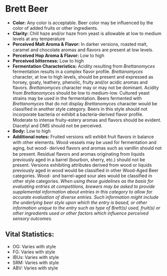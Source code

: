 # Brett Beer

- **Color:** Any color is acceptable. Beer color may be influenced by the color of added fruits or other ingredients.
- **Clarity:** Chill haze and/or haze from yeast is allowable at low to medium levels at any temperature
- **Perceived Malt Aroma & Flavor:** In darker versions, roasted malt, caramel and chocolate aromas and ﬂavors are present at low levels.
- **Perceived Hop Aroma & Flavor:** Low to high
- **Perceived bitterness:** Low to high
- **Fermentation Characteristics:** Acidity resulting from _Brettanomyces_ fermentation results in a complex flavor profile. _Brettanomyces_ character, at low to high levels, should be present and expressed as horsey, goaty, leathery, phenolic, fruity and/or acidic aromas and flavors. _Brettanomyces_ character may or may not be dominant. Acidity from _Brettanomyces_ should be low to medium-low. Cultured yeast strains may be used in the fermentation. Beers fermented with _Brettanomyces_ that do not display _Brettanomyces_ character would be classified in another style category. Beers in this style should not incorporate bacteria or exhibit a bacteria-derived flavor profile. Moderate to intense fruity-estery aromas and ﬂavors should be evident. Diacetyl and DMS should not be perceived.
- **Body:** Low to high
- **Additional notes:** Fruited versions will exhibit fruit ﬂavors in balance with other elements. Wood vessels may be used for fermentation and aging, but wood- derived ﬂavors and aromas such as vanillin should not be present. Residual ﬂavors and aromas originating from liquids previously aged in a barrel (bourbon, sherry, etc.) should not be present. Versions exhibiting attributes derived from wood or liquids previously aged in wood would be classified in other Wood-Aged Beer categories. Wood- and barrel-aged sour ales would be classified in other style categories.	_When using these guidelines as the basis for evaluating entries at competitions, brewers may be asked to provide supplemental information about entries in this category to allow for accurate evaluation of diverse entries. Such information might include the underlying beer style upon which the entry is based, or other information unique to the entry such as type of Brett(s) used, fruit(s) or other ingredients used or other factors which influence perceived sensory outcomes._

## Vital Statistics:

- OG: Varies with style 
- FG: Varies with style 
- IBUs: Varies with style 
- SRM: Varies with style 
- ABV: Varies with style 
